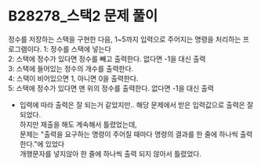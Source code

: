 # B28278_스택2 문제 풀이
정수를 저장하는 스택을 구현한 다음, 1~5까지 입력으로 주어지는 명령을 처리하는 프로그램이다.
1: 정수를 스택에 넣는다  
2: 스택에 정수가 있다면 정수를 빼고 출력한다. 없다면 -1을 대신 출력  
3: 스택에 들어있는 정수의 개수를 출력한다.  
4: 스택이 비어있으면 1, 아니면 0을 출력한다.  
5: 스택에 정수가 있다면 맨 위의 정수를 출력한다. 없다면 -1을 대신 출력  

- 입력에 따라 출력은 잘 되는거 같았지만.. 
해당 문제에서 받은 입력값으로 출력은 잘 되었다.  
하지만 제출을 해도 계속해서 틀렸었는데,  
문제는 "출력을 요구하는 명령이 주어질 때마다 명령의 결과를 한 줄에 하나씩 출력한다."에 있었다  
개행문자를 넣지않아 한 줄에 하나씩 출력 되지 않아서 틀렸었다.  
